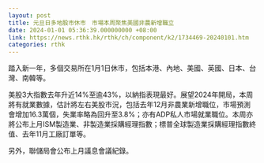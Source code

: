 ```yaml
---
layout: post
title: 元旦日多地股市休市　市場本周聚焦美國非農新增職立
date: 2024-01-01 05:36:39.000000000 +08:00
link: https://news.rthk.hk/rthk/ch/component/k2/1734469-20240101.htm
categories: rthk
---
```


踏入新一年，多個交易所在1月1日休市，包括本港、內地、美國、英國、日本、台灣、南韓等。

美股3大指數去年升近14%至逾43%，以納指表現最好。展望2024年開局，本周將有就業數據，估計將左右美股市況，包括去年12月非農業新增職位，市場預測會增加16.3萬個，失業率略為回升至3.8%；亦有ADP私人市場就業職位。本周亦將公布上月ISM製造業、非製造業採購經理指數；標普全球製造業採購經理指數終值、去年11月工廠訂單等。

另外，聯儲局會公布上月議息會議紀錄。
